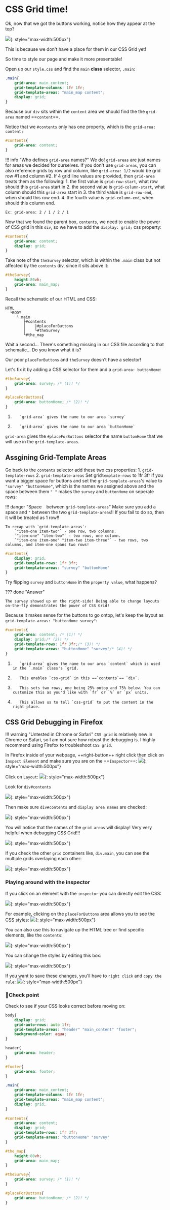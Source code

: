 # CSS Grid time!

Ok, now that we got the buttons working, notice how they appear at the top?

![](./media/sadButtons.png){: style="max-width:500px"}

This is because we don't have a place for them in our CSS Grid yet!

So time to style our page and make it more presentable!

Open up our `style.css` and find the `main` **class** selector, `.main`:

```css title="styles/style.css"
.main{
    grid-area: main_content;
    grid-template-columns: 1fr 1fr;
    grid-template-areas: "main_map content";
    display: grid;
}    
```

Because our `div` sits within the `content` area we should find the the `grid-area` named ==`content`==. 

Notice that we  `#contents` only has one property, which is the `grid-area: content;`

```css title="styles/style.css" hl_lines="3"
#contents{
    grid-area: content;
}
```

!!! info "Who defines `grid-area` names?"
    We do! `grid-areas` are just names for areas we decided for ourselves. If you don't use `grid-areas`, you can also reference grids by row and column, like `grid-area: 1/2` would be grid row #1 and column #2. If 4 grid line values are provided, then `grid-area` treats them as the following: 
        1. the first value is `grid-row-start`, what row should this `grid-area` start in
        2. the second value is `grid-column-start`, what column should this `grid-area` start in
        3. the third value is `grid-row-end`, when should this row end.
        4. the fourth value is `grid-column-end`, when should this column end.

    Ex: grid-area: 2 / 1 / 2 / 1

Now that we found the parent box, `contents`, we need to enable the power of CSS grid in this `div`, so we have to add the `display: grid;` css property:

```css title="styles/style.css" hl_lines="3"
#contents{
    grid-area: content;
    display: grid;
}
```

Take note of the `theSurvey` selector, which is within the `.main` class but not affected by the `contents` div, since it sits above it:

```css
#theSurvey{
    height:80vh;
    grid-area: main_map;
}
```

Recall the schematic of our HTML and CSS:

``` ascii
HTML
  └BODY
     └.main
        ├#contents
        │    ├#placeForButtons
        │    └#theSurvey
        └#the_map
```

Wait a second... There's something missing in our CSS file according to that schematic... Do you know what it is?

Our poor `placeForButtons` and `theSurvey` doesn't have a selector!

Let's fix it by adding a CSS selector for them and a `grid-area: buttonHome`:

```css
#theSurvey{
    grid-area: survey; /* (1)! */
}

#placeForButtons{
    grid-area: buttonHome; /* (2)! */
}

```

1.        `grid-area` gives the name to our area `survey`
2.        `grid-area` gives the name to our area `buttonHome`

`grid-area` gives the `#placeForButtons` selector the name `buttonHome` that we will use in the `grid-template-areas`.

## Assgining Grid-Template Areas

Go back to the `contents` selector add these two css properties:
    1. `grid-template-rows`
    2. `grid-template-areas`
Set grid`template-rows` to 1fr 3fr if you want a bigger space for buttons and set the `grid-template-areas`'s value to `"survey" "buttonHome"`, which is the names we assigned above and the space between them `" "` makes the `survey` and `buttonHome` on seperate rows:

!!! danger "Space ` ` between `grid-template-areas`"
    Make sure you add a space and `"` between the two `grid-template-areas`!! If you fail to do so, then it will be treated as 1 row!! 

    To recap with `grid-template-areas`: 
        `"item-one item-two"` - one row, two columns.
        `"item-one" "item-two"` - two rows, one column.
        `"item-one item-one" "item-two item-three"` - two rows, two columns, and item-one spans two rows!

```css
#contents{
    display: grid;
    grid-template-rows: 1fr 3fr; 
    grid-template-areas: "survey" "buttonHome"
}
```
Try flipping `survey` and `buttonHome` in the `property value`, what happens?

??? done "Answer"

    The survey showed up on the right-side! Being able to change layouts on-the-fly demonstrates the power of CSS Grid!

Because it makes sense for the buttons to go ontop, let's keep the layout as `grid-template-areas: "buttonHome survey"`:

```css
#contents{
    grid-area: content; /* (1)! */
    display: grid;/* (2)! */
    grid-template-rows: 1fr 3fr;/* (3)! */ 
    grid-template-areas: "buttonHome" "survey"/* (4)! */
}
```

1.        `grid-area` gives the name to our area `content` which is used in the `.main` class's `grid.
2.        This enables `css-grid` in this ==`contents`== `div`.
3.        This sets two rows, one being 25% ontop and 75% below. You can customize this as you'd like with `fr` or `%` or `px` units.
4.        This allows us to tell `css-grid` to put the content in the right place.

## CSS Grid Debugging in Firefox

!!! warning "Untested in Chrome or Safari"
    `CSS grid` is relatively new in Chrome or Safari, so I am not sure how robust the debugging is. I highly recommend using Firefox to troubleshoot `CSS grid`.

In Firefox inside of your webpage, ++right-button++ right click then click on `Inspect Element` and make sure you are on the ==`Inspector`==:
![](./media/inspector.png){: style="max-width:500px"}

Click on `Layout`:
![](./media/layout.png){: style="max-width:500px"}

Look for `div#contents`

![](./media/gridOverlayContents.png){: style="max-width:500px"}

Then make sure `div#contents` and `display area names` are checked:

![](./media/gridOverlayCheck.png){: style="max-width:500px"}

You will notice that the names of the `grid areas` will display! Very very helpful when debugging CSS Grid!!!

![](./media/gridOverlay1.png){: style="max-width:500px"}

If you check the other `grid` containers like, `div.main`, you can see the multiple grids overlaying each other:

![](./media/gridOverlay2.png){: style="max-width:500px"}

### Playing around with the inspector

If you click on an element with the `inspector` you can directly edit the CSS:

![](./media/inspectElement.png){: style="max-width:500px"}

For example, clicking on the `placeForButtons` area allows you to see the CSS styles:
![](./media/inspectElement2.png){: style="max-width:500px"}

You can also use this to navigate up the HTML tree or find specific elements, like the `contents`:

![](./media/inspectElement3.png){: style="max-width:500px"}

You can change the styles by editing this box:

![](./media/inspectElement4.png){: style="max-width:500px"}

If you want to save these changes, you'll have to `right click` and `copy the rule`:
![](./media/inspectElement5.png){: style="max-width:500px"}

### 🏁Check point

Check to see if your CSS looks correct before moving on:

```css title="styles/style.css" linenums="1" hl_lines="25-27 35-41"
body{
    display: grid;
    grid-auto-rows: auto 1fr;
    grid-template-areas: "header" "main_content" "footer";
    background-color: aqua;
}

header{
    grid-area: header;
}

#footer{
    grid-area: footer;
}

.main{
    grid-area: main_content;
    grid-template-columns: 1fr 1fr;
    grid-template-areas: "main_map content";
    display: grid;
}
    
#contents{
    grid-area: content;
    display: grid;
    grid-template-rows: 1fr 3fr; 
    grid-template-areas: "buttonHome" "survey"
}

#the_map{
    height:80vh;
    grid-area: main_map;
}

#theSurvey{
    grid-area: survey; /* (1)! */
}

#placeForButtons{
    grid-area: buttonHome; /* (2)! */
}
```
